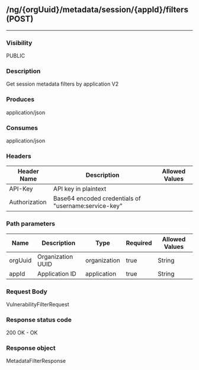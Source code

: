 ## /ng/{orgUuid}/metadata/session/{appId}/filters (POST)
---
### Visibility
PUBLIC
### Description
Get session metadata filters by application V2
### Produces
application/json
### Consumes
application/json
### Headers
| Header Name | Description | Allowed Values |
| ----------- | ----------- | ----------- |
| API-Key | API key in plaintext |  |
| Authorization | Base64 encoded credentials of &quot;username:service-key&quot; |  |
### Path parameters
| Name | Description | Type | Required | Allowed Values |
| ----------- | ----------- | ----------- | ----------- | ----------- |
| orgUuid | Organization UUID | organization | true | String |
| appId | Application ID | application | true | String |
### Request Body
VulnerabilityFilterRequest
### Response status code
200 OK - OK
### Response object
MetadataFilterResponse
